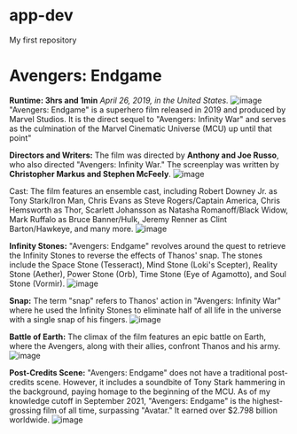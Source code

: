 # app-dev
My first repository
# Avengers: Endgame
**Runtime: 3hrs and 1min**
*April 26, 2019, in the United States.*
![image](https://github.com/Estrada03/app-dev/assets/134744904/73c89dee-0c1b-466c-8a5b-1c625d5d4563)
"Avengers: Endgame" is a superhero film released in 2019 and produced by Marvel Studios. It is the direct sequel to "Avengers: Infinity War" and serves as the culmination of the Marvel Cinematic Universe (MCU) up until that point"

**Directors and Writers:** The film was directed by **Anthony and Joe Russo**, who also directed "Avengers: Infinity War." The screenplay was written by **Christopher Markus and Stephen McFeely**.
![image](https://github.com/Estrada03/app-dev/assets/134744904/540eb29d-59c7-4caf-ad57-622a6ec3f8e3)

Cast: The film features an ensemble cast, including Robert Downey Jr. as Tony Stark/Iron Man, Chris Evans as Steve Rogers/Captain America, Chris Hemsworth as Thor, Scarlett Johansson as Natasha Romanoff/Black Widow, Mark Ruffalo as Bruce Banner/Hulk, Jeremy Renner as Clint Barton/Hawkeye, and many more.
![image](https://github.com/Estrada03/app-dev/assets/134744904/223fb888-3cc5-44ec-9860-5dbdf59b32ee)

**Infinity Stones:** "Avengers: Endgame" revolves around the quest to retrieve the Infinity Stones to reverse the effects of Thanos' snap. The stones include the Space Stone (Tesseract), Mind Stone (Loki's Scepter), Reality Stone (Aether), Power Stone (Orb), Time Stone (Eye of Agamotto), and Soul Stone (Vormir).
![image](https://github.com/Estrada03/app-dev/assets/134744904/a163279c-90a3-45b4-b411-9bc6c440560e)

**Snap:** The term "snap" refers to Thanos' action in "Avengers: Infinity War" where he used the Infinity Stones to eliminate half of all life in the universe with a single snap of his fingers. ![image](https://github.com/Estrada03/app-dev/assets/134744904/aa777a7b-be50-422a-bdae-c029b3915043)

**Battle of Earth:** The climax of the film features an epic battle on Earth, where the Avengers, along with their allies, confront Thanos and his army.
![image](https://github.com/Estrada03/app-dev/assets/134744904/070baf37-012e-4fc0-8076-dfc6954c2bc3)

**Post-Credits Scene:** "Avengers: Endgame" does not have a traditional post-credits scene. However, it includes a soundbite of Tony Stark hammering in the background, paying homage to the beginning of the MCU. As of my knowledge cutoff in September 2021, "Avengers: Endgame" is the highest-grossing film of all time, surpassing "Avatar." It earned over $2.798 billion worldwide. ![image](https://github.com/Estrada03/app-dev/assets/134744904/95d03a0a-d2a7-4759-adb2-802688b0c6ba)

